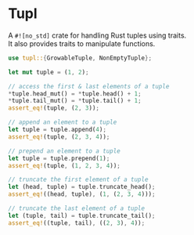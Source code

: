 # Tupl

A `#![no_std]` crate for handling Rust tuples using traits.\
It also provides traits to manipulate functions.

```rust
use tupl::{GrowableTuple, NonEmptyTuple};

let mut tuple = (1, 2);

// access the first & last elements of a tuple
*tuple.head_mut() = *tuple.head() + 1;
*tuple.tail_mut() = *tuple.tail() + 1;
assert_eq!(tuple, (2, 3));

// append an element to a tuple
let tuple = tuple.append(4);
assert_eq!(tuple, (2, 3, 4));

// prepend an element to a tuple
let tuple = tuple.prepend(1);
assert_eq!(tuple, (1, 2, 3, 4));

// truncate the first element of a tuple
let (head, tuple) = tuple.truncate_head();
assert_eq!((head, tuple), (1, (2, 3, 4)));

// truncate the last element of a tuple
let (tuple, tail) = tuple.truncate_tail();
assert_eq!((tuple, tail), ((2, 3), 4));
```

